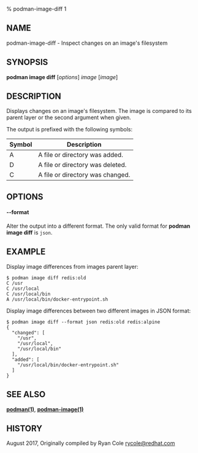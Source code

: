 % podman-image-diff 1

## NAME
podman-image-diff - Inspect changes on an image's filesystem

## SYNOPSIS
**podman image diff** [*options*] *image* [*image*]

## DESCRIPTION
Displays changes on an image's filesystem.  The image is compared to its parent layer or the second argument when given.

The output is prefixed with the following symbols:

| Symbol | Description |
|--------|-------------|
| A | A file or directory was added.   |
| D | A file or directory was deleted. |
| C | A file or directory was changed. |

## OPTIONS

#### **--format**

Alter the output into a different format.  The only valid format for **podman image diff** is `json`.

## EXAMPLE

Display image differences from images parent layer:
```
$ podman image diff redis:old
C /usr
C /usr/local
C /usr/local/bin
A /usr/local/bin/docker-entrypoint.sh
```

Display image differences between two different images in JSON format:
```
$ podman image diff --format json redis:old redis:alpine
{
  "changed": [
    "/usr",
    "/usr/local",
    "/usr/local/bin"
  ],
  "added": [
    "/usr/local/bin/docker-entrypoint.sh"
  ]
}
```

## SEE ALSO
**[podman(1)](podman.1.md)**, **[podman-image(1)](podman-image.1.md)**

## HISTORY
August 2017, Originally compiled by Ryan Cole <rycole@redhat.com>
